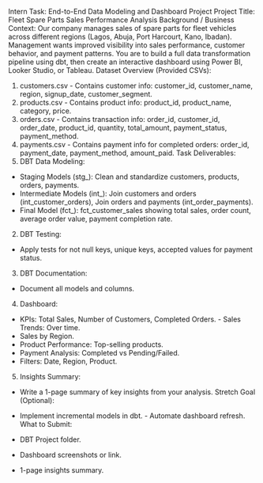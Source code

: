 Intern Task: End-to-End Data Modeling and Dashboard Project
Project Title: Fleet Spare Parts Sales Performance Analysis
Background / Business Context:
Our company manages sales of spare parts for fleet vehicles across different regions (Lagos, Abuja, Port Harcourt, Kano, Ibadan).
Management wants improved visibility into sales performance, customer behavior, and payment patterns.
You are to build a full data transformation pipeline using dbt, then create an interactive dashboard using Power BI, Looker Studio, or Tableau.
Dataset Overview (Provided CSVs):
1. customers.csv - Contains customer info: customer_id, customer_name, region, signup_date, customer_segment.
2. products.csv - Contains product info: product_id, product_name, category, price.
3. orders.csv - Contains transaction info: order_id, customer_id, order_date, product_id, quantity, total_amount, payment_status, payment_method.
4. payments.csv - Contains payment info for completed orders: order_id, payment_date, payment_method, amount_paid.
Task Deliverables:
1. DBT Data Modeling:
- Staging Models (stg_): Clean and standardize customers, products, orders, payments.
- Intermediate Models (int_): Join customers and orders (int_customer_orders), Join orders and payments (int_order_payments).
- Final Model (fct_): fct_customer_sales showing total sales, order count, average order value, payment completion rate.
2. DBT Testing:
- Apply tests for not null keys, unique keys, accepted values for payment status.
3. DBT Documentation:
- Document all models and columns.
4. Dashboard:
- KPIs: Total Sales, Number of Customers, Completed Orders. - Sales Trends: Over time.
- Sales by Region.
- Product Performance: Top-selling products.
- Payment Analysis: Completed vs Pending/Failed.
- Filters: Date, Region, Product.
5. Insights Summary:
- Write a 1-page summary of key insights from your analysis.
Stretch Goal (Optional):
- Implement incremental models in dbt. - Automate dashboard refresh.
What to Submit:
- DBT Project folder.
- Dashboard screenshots or link.

- 1-page insights summary.
